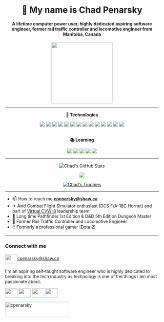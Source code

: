 <h1 align="center"> 👋 My name is Chad Penarsky </h1>
<h4 align="center"> A lifetime computer power user, highly dedicated aspiring software engineer, former rail traffic controller and locomotive engineer from Manitoba, Canada</h4>

<div id="header" align="center">
  <img src="https://media0.giphy.com/media/pufOOG2cplDtfyQXL1/giphy.gif" width="200"/>
</div>

---
<p align="center"><b>💾 Technologies</b></p>
<div id="badges" align="center">
<img src="https://badgen.net/badge/icon/Java?icon=https://api.iconify.design/bxl/java.svg?color=white&label&color=487bb3">
<img src="https://badgen.net/badge/icon/Lua?icon=https://api.iconify.design/cib/lua.svg?color=white&label&color=5048b3">
<img src="https://badgen.net/badge/icon/Spring?icon=https://api.iconify.design/bxl/spring-boot.svg?color=white&label&color=4bb348">
<img src="https://badgen.net/badge/icon/Git?icon=github&label&color=2f2f2f">
<img src="https://badgen.net/badge/icon/HTML?icon=https://api.iconify.design/icomoon-free/html-five.svg?color=white&label&color=bf795b">
<img src="https://badgen.net/badge/icon/CSS?icon=https://api.iconify.design/fa6-brands/css3-alt.svg?color=white&label&color=5b75bf">
<img src="https://badgen.net/badge/icon/Google Cloud?icon=https://api.iconify.design/cib/google-cloud.svg?color=white&label&color=53b14a">
<img src="https://badgen.net/badge/icon/C Sharp?icon=https://api.iconify.design/file-icons/c.svg?color=white&label&color=752c85">
<img src="https://badgen.net/badge/icon/Windows?icon=windows&label&color=64b0b1">
<img src="https://badgen.net/badge/icon/Azure?icon=https://api.iconify.design/teenyicons/azure-solid.svg?color=white&label&color=2c4e85">
<img src="https://badgen.net/badge/icon/OAuth 2.0?icon=https://api.iconify.design/bi/shield-lock-fill.svg?color=white&label&color=818181">
<img src="https://badgen.net/badge/icon/Regex?icon=https://api.iconify.design/bi/regex.svg?color=white&label&color=b78cc0">
<img src="https://badgen.net/badge/icon/REST?icon=https://api.iconify.design/bxs/cog.svg?color=white&label&color=232323">
<img src="https://badgen.net/badge/icon/Gradle?icon=https://api.iconify.design/cib/gradle.svg?color=white&label&color=2c3385">
</div>
<br>
<p align="center"><b>📚 Learning</b></p>
<div id="badges" align="center">
<img src="https://badgen.net/badge/icon/JavaScript?icon=https://api.iconify.design/akar-icons/javascript-fill.svg?color=white&label&color=bfb95b">
<img src="https://badgen.net/badge/icon/Typescript?icon=https://api.iconify.design/akar-icons/typescript-fill.svg?color=white&label&color=8c9dc0">
<img src="https://badgen.net/badge/icon/Python?icon=https://api.iconify.design/akar-icons/python-fill.svg?color=white&label&color=c0b98c">
<img src="https://badgen.net/badge/icon/Linux?icon=https://api.iconify.design/codicon/terminal-linux.svg?color=white&label&color=a8a8a8">
<img src="https://badgen.net/badge/icon/PostgresSQL?icon=https://api.iconify.design/akar-icons/postgresql-fill.svg?color=white&label&color=354ebd">
</div>

---

<div align="center">

![Chad's GitHub Stats](https://github-readme-stats.vercel.app/api?username=dMARLAN&show_icons=true&theme=ayu-mirage)

[![](https://github-readme-streak-stats.herokuapp.com/?user=dMARLAN&theme=ayu-mirage)](https://github.com/dMARLAN)

[![Chad's Trophies](https://github-profile-trophy.vercel.app/?username=dMARLAN&theme=nord&column=4&margin-w=5&margin-h=5)](https://github.com/ryo-ma/github-profile-trophy)

</div>

---

- 📫 How to reach me **<a href="mailto:cpenarsky@shaw.ca" target="blank">cpenarsky@shaw.ca</a>**
- ✈ Avid Combat Flight Simulator enthusiast (DCS F/A-18C Hornet) and part
  of <a href="https://virtualcvw8.com/" target="blank">Virtual CVW-8</a> leadership team
- 🎲 Long time Pathfinder 1st Edition & D&D 5th Edition Dungeon Master
- 🚂 Former Rail Traffic Controller and Locomotive Engineer
- 🖱️ Formerly a professional gamer (Dota 2)

---

### Connect with me

<a href="mailto:cpenarsky@shaw.ca" target="blank"><img align="center" src="https://api.iconify.design/ant-design/mail-outlined.svg?color=white" height="30" width="40" />cpenarsky@shaw.ca</a><br><br>
I'm an aspiring self-taught software engineer who is highly dedicated to breaking into the tech industry as technology is one of the things I am most passionate about.

<p align="left">
<a href="https://www.linkedin.com/in/chad-penarsky-33a295237/" target="blank"><img align="center" src="https://api.iconify.design/akar-icons/linkedin-box-fill.svg?color=white" height="30" width="40" /></a>
<a href="https://github.com/dMARLAN" target="blank"><img align="center" src="https://api.iconify.design/akar-icons/github-fill.svg?color=white" height="30" width="40" /></a>
<a href="https://discordapp.com/users/112330203761496064/" target="blank"><img align="center" src="https://api.iconify.design/akar-icons/discord-fill.svg?color=white" height="30" width="40" /></a>
<a href="https://www.instagram.com/dmarlan/" target="blank"><img align="center" src="https://api.iconify.design/akar-icons/instagram-fill.svg?color=white" height="30" width="40" /></a>

<p><a href="https://www.buymeacoffee.com/cpenarsky"> <img align="left" src="https://cdn.buymeacoffee.com/buttons/v2/default-yellow.png" height="50" width="210" alt="cpenarsky"/></a></p>


